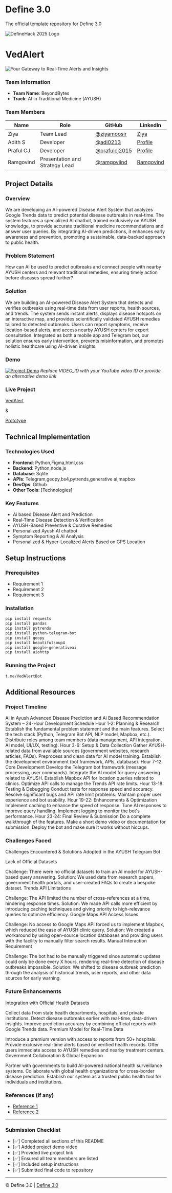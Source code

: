 
# Define 3.0
The official template repository for Define 3.0

![DefineHack 2025 Logo](https://github.com/user-attachments/assets/8173bc16-418e-4912-b500-c6427e4ba4b6)



# VedAlert 
 ![Your Gateway to Real-Time Alerts and Insights](https://raw.githubusercontent.com/adi0213/BeyondBytes/refs/heads/main/DALL%C2%B7E%202025-03-09%2008.55.34%20-%20An%20overview%20map%20style%20image%20connecting%20various%20Ayush%20centers%20with%20routes%2C%20similar%20to%20a%20Google%20Maps%20view.%20Include%20several%20marked%20locations%20along%20the%20ro.webp)

### Team Information
- **Team Name**: BeyondBytes 
- **Track**: AI in Traditional Medicine (AYUSH)

### Team Members
| Name | Role | GitHub | LinkedIn |
|------|------|--------|----------|
| Ziya  | Team Lead | [@ziyamoosir](https://github.com/ziyamoosir) | [Ziya](https://www.linkedin.com/in/ziya-m-a950152bb/) |
| Adith S | Developer | [@adi0213](https://github.com/adi0213) | [Profile](https://linkedin.com/in/username) |
| Praful CJ | Developer | [@prafulcj2015](https://github.com/prafulcj2015 ) | [Profile](https://linkedin.com/in/username) |
| Ramgovind | Presentation and Strategy Lead | [@ramgoviind](https://github.com/ramgoviind) | [Ramgovind](https://www.linkedin.com/in/ram-govind-7968892a2/) |

## Project Details

### Overview
We are developing an AI-powered Disease Alert System that analyzes Google Trends data to predict potential disease outbreaks in real-time. The system features a specialized AI chatbot, trained exclusively on AYUSH knowledge, to provide accurate traditional medicine recommendations and answer user queries. By integrating AI-driven predictions, it enhances early awareness and prevention, promoting a sustainable, data-backed approach to public health.

### Problem Statement
How can AI be used to predict outbreaks and connect people with nearby AYUSH centers and relevant traditional remedies, ensuring timely action before diseases spread further?

### Solution
We are building an AI-powered Disease Alert System that detects and verifies outbreaks using real-time data from user reports, health sources, and trends. The system sends instant alerts, displays disease hotspots on an interactive map, and provides scientifically validated AYUSH remedies tailored to detected outbreaks. Users can report symptoms, receive location-based alerts, and access nearby AYUSH centers for expert consultation. Integrated as both a mobile app and Telegram bot, our solution ensures early intervention, prevents misinformation, and promotes holistic healthcare using AI-driven insights.

### Demo
[![Project Demo](https://img.youtube.com/vi/VIDEO_ID/0.jpg)](https://www.youtube.com/watch?v=VIDEO_ID)
_Replace VIDEO_ID with your YouTube video ID or provide an alternative demo link_

### Live Project
[VedAlert](t.me/VedAlertBot)

&

[Prototype](https://www.figma.com/proto/IF99NJv2WkH979Xzt7bOBt/VedAlert-Prototype?page-id=403%3A2894&node-id=518-10&p=f&viewport=-237%2C-1189%2C0.63&t=3TRzjC88Y6NStKvw-1&scaling=contain&content-scaling=fixed&starting-point-node-id=518%3A10)

## Technical Implementation

### Technologies Used
- **Frontend**: Python,Figma,html,css
- **Backend**: Python,node.js
- **Database**: Sqlite
- **APIs**: Telegram,geopy,bs4,pytrends,generative ai,mapbox
- **DevOps**: Github
- **Other Tools**: [Technologies]

### Key Features
- Ai based Disease Alert and Prediction
- Real-Time Disease Detection & Verification
- AYUSH-Based Preventive & Curative Remedies
- Personalized Ayush AI chatbot
- Symptom Reporting & AI Analysis
- Personalized & Hyper-Localized Alerts Based on GPS Location

## Setup Instructions

### Prerequisites
- Requirement 1
- Requirement 2
- Requirement 3

### Installation 
```bash
pip install requests
pip install pandas
pip install pytrends
pip install python-telegram-bot
pip install geopy
pip install beautifulsoup4
pip install google-generativeai
pip install aiohttp
```

### Running the Project
```bash
t.me/VedAlertBot
```

## Additional Resources

### Project Timeline
Ai in Ayush Advanced Disease Prediction and Ai Based Recommendation System – 24-Hour Development Schedule
Hour 1-2: Planning & Research
Establish the fundamental problem statement and the main features.
Select the tech stack (Python, Telegram Bot API, NLP model, Mapbox, etc.).
Distribute roles among team members (data management, API integration, AI model, UI/UX, testing).
Hour 3-6: Setup & Data Collection
Gather AYUSH-related data from available sources (government websites, research articles, FAQs).
Preprocess and clean data for AI model training.
Establish the development environment (bot framework, APIs, database).
Hour 7-12: Core Development
Develop the Telegram bot framework (message processing, user commands).
Integrate the AI model for query answering related to AYUSH.
Establish Mapbox API for location queries related to clinics.
Optimize API calls to manage the Trends API rate limits.
Hour 13-18: Testing & Debugging
Conduct tests for response speed and accuracy.
Resolve significant bugs and API rate limit problems.
Maintain proper user experience and bot usability.
Hour 19-22: Enhancements & Optimization
Implement caching to enhance the speed of response.
Tune AI responses to improve query handling.
Implement logging to monitor the bot's performance.
Hour 23-24: Final Review & Submission
Do a complete walkthrough of the features.
Make a short demo video or documentation for submission.
Deploy the bot and make sure it works without hiccups.

### Challenges Faced
Challenges Encountered & Solutions Adopted in the AYUSH Telegram Bot

Lack of Official Datasets

Challenge: There were no official datasets to train an AI model for AYUSH-based query answering.
Solution: We used data from research papers, government health portals, and user-created FAQs to create a bespoke dataset.
Trends API Limitations

Challenge: The API limited the number of cross-references at a time, hindering response times.
Solution: We made API calls more efficient by introducing caching techniques and giving priority to high-relevance queries to optimize efficiency.
Google Maps API Access Issues

Challenge: No access to Google Maps API forced us to implement Mapbox, which reduced the ease of AYUSH clinic query.
Solution: We created a workaround by using open-source location databases and providing users with the facility to manually filter search results.
Manual Interaction Requirement

Challenge: The bot had to be manually triggered since automatic updates could only be done every X hours, rendering real-time detection of disease outbreaks impossible.
Solution: We shifted to disease outbreak prediction through the analysis of historical trends, user reports, and other data sources for early warning.

### Future Enhancements
Integration with Official Health Datasets

Collect data from state health departments, hospitals, and private institutions.
Detect disease outbreaks earlier with real-time, data-driven insights.
Improve prediction accuracy by combining official reports with Google Trends data.
Premium Model for Real-Time Data

Introduce a premium version with access to reports from 50+ hospitals.
Provide exclusive real-time alerts based on verified health records.
Offer users immediate access to AYUSH remedies and nearby treatment centers.
Government Collaboration & Global Expansion

Partner with governments to build AI-powered national health surveillance systems.
Collaborate with global health organizations for cross-border disease prediction.
Establish our system as a trusted public health tool for individuals and institutions.

### References (if any)
- [Reference 1](link)
- [Reference 2](link)

---

### Submission Checklist
- [✅] Completed all sections of this README
- [✅] Added project demo video
- [✅] Provided live project link
- [✅] Ensured all team members are listed
- [✅] Included setup instructions
- [✅] Submitted final code to repository

---

© Define 3.0 | [Define 3.0](https://www.define3.xyz/)
